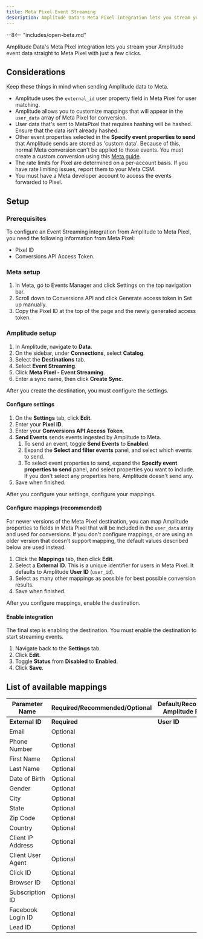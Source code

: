 ```yaml
---
title: Meta Pixel Event Streaming
description: Amplitude Data's Meta Pixel integration lets you stream your Amplitude event data straight to Meta Pixel with just a few clicks.
---
```


--8<-- "includes/open-beta.md"

Amplitude Data's Meta Pixel integration lets you stream your Amplitude event data straight to Meta Pixel with just a few clicks.

## Considerations

Keep these things in mind when sending Amplitude data to Meta.

- Amplitude uses the `external_id` user property field in Meta Pixel for user matching.
- Amplitude allows you to customize mappings that will appear in the `user_data` array of Meta Pixel for conversion.
- User data that's sent to MetaPixel that requires hashing will be hashed. Ensure that the data isn't already hashed.
- Other event properties selected in the **Specify event properties to send** that Amplitude sends are stored as 'custom data'. Because of this, normal Meta conversion can't be applied to those events. You must create a custom conversion using this [Meta guide](https://www.facebook.com/business/help/2375212726097833?id=1205376682832142 "https://www.facebook.com/business/help/2375212726097833?id=1205376682832142").
- The rate limits for Pixel are determined on a per-account basis. If you have rate limiting issues, report them to your Meta CSM.
- You must have a Meta developer account to access the events forwarded to Pixel.

## Setup

### Prerequisites

To configure an Event Streaming integration from Amplitude to Meta Pixel, you need the following information from Meta Pixel:

- Pixel ID
- Conversions API Access Token.

### Meta setup

1. In Meta, go to Events Manager and click Settings on the top navigation bar.
2. Scroll down to Conversions API and click Generate access token in Set up manually.
3. Copy the Pixel ID at the top of the page and the newly generated access token.

### Amplitude setup

1. In Amplitude, navigate to **Data**.
2. On the sidebar, under **Connections**, select **Catalog**.
3. Select the **Destinations** tab.
4. Select **Event Streaming**.
5. Click **Meta Pixel - Event Streaming**.
6. Enter a sync name, then click **Create Sync**.

After you create the destination, you must configure the settings.

#### Configure settings

1. On the **Settings** tab, click **Edit**.
2. Enter your **Pixel ID**.
3. Enter your **Conversions API Access Token**.
4. **Send Events** sends events ingested by Amplitude to Meta.
      1. To send an event, toggle **Send Events** to **Enabled**.
      2. Expand the **Select and filter events** panel, and select which events to send.
      3. To select event properties to send, expand the **Specify event properties to send** panel, and select properties you want to include. If you don't select any properties here, Amplitude doesn't send any.
5. Save when finished.

After you configure your settings, configure your mappings.

#### Configure mappings (recommended)

For newer versions of the Meta Pixel destination, you can map Amplitude properties to fields in Meta Pixel that will be included in the `user_data` array and used for conversions. If you don't configure mappings, or are using an older version that doesn't support mapping, the default values described below are used instead.

1. Click the **Mappings** tab, then click **Edit**.
2. Select a **External ID**. This is a unique identifier for users in Meta Pixel. It defaults to Amplitude **User ID** (`user_id`).
3. Select as many other mappings as possible for best possible conversion results.
4. Save when finished.

After you configure mappings, enable the destination.

#### Enable integration

The final step is enabling the destination. You must enable the destination to start streaming events.

1. Navigate back to the **Settings** tab.
2. Click **Edit**.
3. Toggle **Status** from **Disabled** to **Enabled**.
4. Click **Save**.

## List of available mappings

| Parameter Name        | Required/Recommended/Optional | Default/Recommended Amplitude Property |
| --------------------- | ----------------------------- | -------------------------------------- |
| **External ID**       | **Required**                  | **User ID**                            |
| Email                 | Optional                      |                                        |
| Phone Number          | Optional                      |                                        |
| First Name            | Optional                      |                                        |
| Last Name             | Optional                      |                                        |
| Date of Birth         | Optional                      |                                        |
| Gender                | Optional                      |                                        |
| City                  | Optional                      |                                        |
| State                 | Optional                      |                                        |
| Zip Code              | Optional                      |                                        |
| Country               | Optional                      |                                        |
| Client IP Address     | Optional                      |                                        |
| Client User Agent     | Optional                      |                                        |
| Click ID              | Optional                      |                                        |
| Browser ID            | Optional                      |                                        |
| Subscription ID       | Optional                      |                                        |
| Facebook Login ID     | Optional                      |                                        |
| Lead ID               | Optional                      |                                        |
